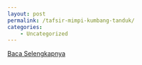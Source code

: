 ```yaml
---
layout: post
permalink: /tafsir-mimpi-kumbang-tanduk/
categories:
    - Uncategorized
---
```


[Baca Selengkapnya](/06)